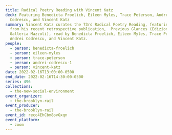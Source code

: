 ```yaml
---
title: Radical Poetry Reading with Vincent Katz
deck: Featuring Benedicta Froelich, Eileen Myles, Trace Peterson, Andrei
  Codrescu, and Vincent Katz
summary: Vincent Katz curates the 73rd Radical Poetry Reading, featuring poetry
  from his recent retrospective publication,  Previous Glances (Edizioni
  Galleria Mazzoli), read by Benedicta Froelich, Eileen Myles, Trace Peterson,
  Andrei Codrescu, and Vincent Katz.
people:
  - person: benedicta-froelich
  - person: eileen-myles
  - person: trace-peterson
  - person: andrei-codrescu-1
  - person: vincent-katz
date: 2022-02-16T13:00:00-0500
end_date: 2022-02-16T14:30:00-0500
series: 496
collections:
  - the-new-social-environment
event_organizer:
  - the-brooklyn-rail
event_producer:
  - the-brooklyn-rail
event_id: recc4EhCbm8ovGxqn
event_platform:
  - zoom
---
```

